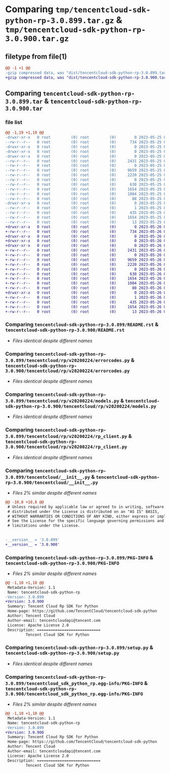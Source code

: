 # Comparing `tmp/tencentcloud-sdk-python-rp-3.0.899.tar.gz` & `tmp/tencentcloud-sdk-python-rp-3.0.900.tar.gz`

## filetype from file(1)

```diff
@@ -1 +1 @@
-gzip compressed data, was "dist/tencentcloud-sdk-python-rp-3.0.899.tar", last modified: Thu May 25 00:34:02 2023, max compression
+gzip compressed data, was "dist/tencentcloud-sdk-python-rp-3.0.900.tar", last modified: Fri May 26 02:25:32 2023, max compression
```

## Comparing `tencentcloud-sdk-python-rp-3.0.899.tar` & `tencentcloud-sdk-python-rp-3.0.900.tar`

### file list

```diff
@@ -1,19 +1,19 @@
-drwxr-xr-x   0 root         (0) root         (0)        0 2023-05-25 00:34:02.000000 tencentcloud-sdk-python-rp-3.0.899/
--rw-r--r--   0 root         (0) root         (0)      734 2023-05-25 00:34:02.000000 tencentcloud-sdk-python-rp-3.0.899/README.rst
-drwxr-xr-x   0 root         (0) root         (0)        0 2023-05-25 00:34:02.000000 tencentcloud-sdk-python-rp-3.0.899/tencentcloud/
-drwxr-xr-x   0 root         (0) root         (0)        0 2023-05-25 00:34:02.000000 tencentcloud-sdk-python-rp-3.0.899/tencentcloud/rp/
-drwxr-xr-x   0 root         (0) root         (0)        0 2023-05-25 00:34:02.000000 tencentcloud-sdk-python-rp-3.0.899/tencentcloud/rp/v20200224/
--rw-r--r--   0 root         (0) root         (0)     2431 2023-05-25 00:34:02.000000 tencentcloud-sdk-python-rp-3.0.899/tencentcloud/rp/v20200224/errorcodes.py
--rw-r--r--   0 root         (0) root         (0)        0 2023-05-25 00:34:02.000000 tencentcloud-sdk-python-rp-3.0.899/tencentcloud/rp/v20200224/__init__.py
--rw-r--r--   0 root         (0) root         (0)     9659 2023-05-25 00:34:02.000000 tencentcloud-sdk-python-rp-3.0.899/tencentcloud/rp/v20200224/models.py
--rw-r--r--   0 root         (0) root         (0)     2220 2023-05-25 00:34:02.000000 tencentcloud-sdk-python-rp-3.0.899/tencentcloud/rp/v20200224/rp_client.py
--rw-r--r--   0 root         (0) root         (0)        0 2023-05-25 00:34:02.000000 tencentcloud-sdk-python-rp-3.0.899/tencentcloud/rp/__init__.py
--rw-r--r--   0 root         (0) root         (0)      630 2023-05-25 00:34:02.000000 tencentcloud-sdk-python-rp-3.0.899/tencentcloud/__init__.py
--rw-r--r--   0 root         (0) root         (0)     1654 2023-05-25 00:34:02.000000 tencentcloud-sdk-python-rp-3.0.899/PKG-INFO
--rw-r--r--   0 root         (0) root         (0)     1004 2023-05-25 00:34:02.000000 tencentcloud-sdk-python-rp-3.0.899/setup.py
--rw-r--r--   0 root         (0) root         (0)       88 2023-05-25 00:34:02.000000 tencentcloud-sdk-python-rp-3.0.899/setup.cfg
-drwxr-xr-x   0 root         (0) root         (0)        0 2023-05-25 00:34:02.000000 tencentcloud-sdk-python-rp-3.0.899/tencentcloud_sdk_python_rp.egg-info/
--rw-r--r--   0 root         (0) root         (0)        1 2023-05-25 00:34:02.000000 tencentcloud-sdk-python-rp-3.0.899/tencentcloud_sdk_python_rp.egg-info/dependency_links.txt
--rw-r--r--   0 root         (0) root         (0)      435 2023-05-25 00:34:02.000000 tencentcloud-sdk-python-rp-3.0.899/tencentcloud_sdk_python_rp.egg-info/SOURCES.txt
--rw-r--r--   0 root         (0) root         (0)     1654 2023-05-25 00:34:02.000000 tencentcloud-sdk-python-rp-3.0.899/tencentcloud_sdk_python_rp.egg-info/PKG-INFO
--rw-r--r--   0 root         (0) root         (0)       13 2023-05-25 00:34:02.000000 tencentcloud-sdk-python-rp-3.0.899/tencentcloud_sdk_python_rp.egg-info/top_level.txt
+drwxr-xr-x   0 root         (0) root         (0)        0 2023-05-26 02:25:32.000000 tencentcloud-sdk-python-rp-3.0.900/
+-rw-r--r--   0 root         (0) root         (0)      734 2023-05-26 02:25:31.000000 tencentcloud-sdk-python-rp-3.0.900/README.rst
+drwxr-xr-x   0 root         (0) root         (0)        0 2023-05-26 02:25:32.000000 tencentcloud-sdk-python-rp-3.0.900/tencentcloud/
+drwxr-xr-x   0 root         (0) root         (0)        0 2023-05-26 02:25:32.000000 tencentcloud-sdk-python-rp-3.0.900/tencentcloud/rp/
+drwxr-xr-x   0 root         (0) root         (0)        0 2023-05-26 02:25:32.000000 tencentcloud-sdk-python-rp-3.0.900/tencentcloud/rp/v20200224/
+-rw-r--r--   0 root         (0) root         (0)     2431 2023-05-26 02:25:31.000000 tencentcloud-sdk-python-rp-3.0.900/tencentcloud/rp/v20200224/errorcodes.py
+-rw-r--r--   0 root         (0) root         (0)        0 2023-05-26 02:25:31.000000 tencentcloud-sdk-python-rp-3.0.900/tencentcloud/rp/v20200224/__init__.py
+-rw-r--r--   0 root         (0) root         (0)     9659 2023-05-26 02:25:31.000000 tencentcloud-sdk-python-rp-3.0.900/tencentcloud/rp/v20200224/models.py
+-rw-r--r--   0 root         (0) root         (0)     2220 2023-05-26 02:25:31.000000 tencentcloud-sdk-python-rp-3.0.900/tencentcloud/rp/v20200224/rp_client.py
+-rw-r--r--   0 root         (0) root         (0)        0 2023-05-26 02:25:31.000000 tencentcloud-sdk-python-rp-3.0.900/tencentcloud/rp/__init__.py
+-rw-r--r--   0 root         (0) root         (0)      630 2023-05-26 02:25:31.000000 tencentcloud-sdk-python-rp-3.0.900/tencentcloud/__init__.py
+-rw-r--r--   0 root         (0) root         (0)     1654 2023-05-26 02:25:32.000000 tencentcloud-sdk-python-rp-3.0.900/PKG-INFO
+-rw-r--r--   0 root         (0) root         (0)     1004 2023-05-26 02:25:31.000000 tencentcloud-sdk-python-rp-3.0.900/setup.py
+-rw-r--r--   0 root         (0) root         (0)       88 2023-05-26 02:25:32.000000 tencentcloud-sdk-python-rp-3.0.900/setup.cfg
+drwxr-xr-x   0 root         (0) root         (0)        0 2023-05-26 02:25:32.000000 tencentcloud-sdk-python-rp-3.0.900/tencentcloud_sdk_python_rp.egg-info/
+-rw-r--r--   0 root         (0) root         (0)        1 2023-05-26 02:25:32.000000 tencentcloud-sdk-python-rp-3.0.900/tencentcloud_sdk_python_rp.egg-info/dependency_links.txt
+-rw-r--r--   0 root         (0) root         (0)      435 2023-05-26 02:25:32.000000 tencentcloud-sdk-python-rp-3.0.900/tencentcloud_sdk_python_rp.egg-info/SOURCES.txt
+-rw-r--r--   0 root         (0) root         (0)     1654 2023-05-26 02:25:32.000000 tencentcloud-sdk-python-rp-3.0.900/tencentcloud_sdk_python_rp.egg-info/PKG-INFO
+-rw-r--r--   0 root         (0) root         (0)       13 2023-05-26 02:25:32.000000 tencentcloud-sdk-python-rp-3.0.900/tencentcloud_sdk_python_rp.egg-info/top_level.txt
```

### Comparing `tencentcloud-sdk-python-rp-3.0.899/README.rst` & `tencentcloud-sdk-python-rp-3.0.900/README.rst`

 * *Files identical despite different names*

### Comparing `tencentcloud-sdk-python-rp-3.0.899/tencentcloud/rp/v20200224/errorcodes.py` & `tencentcloud-sdk-python-rp-3.0.900/tencentcloud/rp/v20200224/errorcodes.py`

 * *Files identical despite different names*

### Comparing `tencentcloud-sdk-python-rp-3.0.899/tencentcloud/rp/v20200224/models.py` & `tencentcloud-sdk-python-rp-3.0.900/tencentcloud/rp/v20200224/models.py`

 * *Files identical despite different names*

### Comparing `tencentcloud-sdk-python-rp-3.0.899/tencentcloud/rp/v20200224/rp_client.py` & `tencentcloud-sdk-python-rp-3.0.900/tencentcloud/rp/v20200224/rp_client.py`

 * *Files identical despite different names*

### Comparing `tencentcloud-sdk-python-rp-3.0.899/tencentcloud/__init__.py` & `tencentcloud-sdk-python-rp-3.0.900/tencentcloud/__init__.py`

 * *Files 2% similar despite different names*

```diff
@@ -10,8 +10,8 @@
 # Unless required by applicable law or agreed to in writing, software
 # distributed under the License is distributed on an "AS IS" BASIS,
 # WITHOUT WARRANTIES OR CONDITIONS OF ANY KIND, either express or implied.
 # See the License for the specific language governing permissions and
 # limitations under the License.
 
 
-__version__ = '3.0.899'
+__version__ = '3.0.900'
```

### Comparing `tencentcloud-sdk-python-rp-3.0.899/PKG-INFO` & `tencentcloud-sdk-python-rp-3.0.900/PKG-INFO`

 * *Files 2% similar despite different names*

```diff
@@ -1,10 +1,10 @@
 Metadata-Version: 1.1
 Name: tencentcloud-sdk-python-rp
-Version: 3.0.899
+Version: 3.0.900
 Summary: Tencent Cloud Rp SDK for Python
 Home-page: https://github.com/TencentCloud/tencentcloud-sdk-python
 Author: Tencent Cloud
 Author-email: tencentcloudapi@tencent.com
 License: Apache License 2.0
 Description: ============================
         Tencent Cloud SDK for Python
```

### Comparing `tencentcloud-sdk-python-rp-3.0.899/setup.py` & `tencentcloud-sdk-python-rp-3.0.900/setup.py`

 * *Files identical despite different names*

### Comparing `tencentcloud-sdk-python-rp-3.0.899/tencentcloud_sdk_python_rp.egg-info/PKG-INFO` & `tencentcloud-sdk-python-rp-3.0.900/tencentcloud_sdk_python_rp.egg-info/PKG-INFO`

 * *Files 2% similar despite different names*

```diff
@@ -1,10 +1,10 @@
 Metadata-Version: 1.1
 Name: tencentcloud-sdk-python-rp
-Version: 3.0.899
+Version: 3.0.900
 Summary: Tencent Cloud Rp SDK for Python
 Home-page: https://github.com/TencentCloud/tencentcloud-sdk-python
 Author: Tencent Cloud
 Author-email: tencentcloudapi@tencent.com
 License: Apache License 2.0
 Description: ============================
         Tencent Cloud SDK for Python
```

